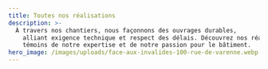 ```yaml
---
title: Toutes nos réalisations
description: >-
  À travers nos chantiers, nous façonnons des ouvrages durables,
    alliant exigence technique et respect des délais. Découvrez nos réalisations,
    témoins de notre expertise et de notre passion pour le bâtiment.
hero_image: /images/uploads/face-aux-invalides-100-rue-de-varenne.webp
---
```

